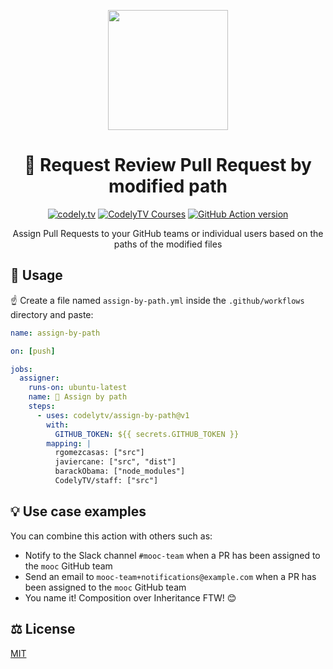 <p align="center">
  <a href="http://codely.tv">
    <img src="http://codely.tv/wp-content/uploads/2016/05/cropped-logo-codelyTV.png" width="192px" height="192px"/>
  </a>
</p>

<h1 align="center">
  👤 Request Review Pull Request by modified path
</h1>

<p align="center">
    <a href="https://github.com/CodelyTV"><img src="https://img.shields.io/badge/CodelyTV-OS-green.svg?style=flat-square" alt="codely.tv"/></a>
    <a href="http://pro.codely.tv"><img src="https://img.shields.io/badge/CodelyTV-PRO-black.svg?style=flat-square" alt="CodelyTV Courses"/></a>
    <a href="https://github.com/marketplace/actions/pull-request-assign-by-path"><img src="https://img.shields.io/github/v/release/CodelyTV/assign-by-path?style=flat-square" alt="GitHub Action version"></a>
</p>

<p align="center">
    Assign Pull Requests to your GitHub teams or individual users based on the paths of the modified files
</p>

## 🚀 Usage

☝️ Create a file named `assign-by-path.yml` inside the `.github/workflows` directory and paste:

```yml
name: assign-by-path

on: [push]

jobs:
  assigner:
    runs-on: ubuntu-latest
    name: 👤 Assign by path
    steps:
      - uses: codelytv/assign-by-path@v1
        with:
          GITHUB_TOKEN: ${{ secrets.GITHUB_TOKEN }}
        mapping: |
          rgomezcasas: ["src"]
          javiercane: ["src", "dist"]
          barackObama: ["node_modules"]
          CodelyTV/staff: ["src"]
```

## 💡 Use case examples

You can combine this action with others such as:

* Notify to the Slack channel `#mooc-team` when a PR has been assigned to the `mooc` GitHub team
* Send an email to `mooc-team+notifications@example.com` when a PR has been assigned to the `mooc` GitHub team
* You name it! Composition over Inheritance FTW! 😊

## ⚖️ License

[MIT](LICENSE)
